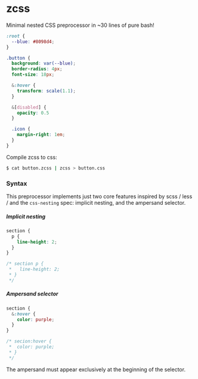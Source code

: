 # zcss

Minimal nested CSS preprocessor in ~30 lines of pure bash!

```scss
:root {
  --blue: #8098d4;
}

.button {
  background: var(--blue);
  border-radius: 4px;
  font-size: 18px;

  &:hover {
    transform: scale(1.1);
  }

  &[disabled] {
    opacity: 0.5
  }

  .icon {
    margin-right: 1em;
  }
}
```

Compile zcss to css:

```bash
$ cat button.zcss | zcss > button.css
```

### Syntax

This preprocessor implements just two core features inspired by scss / less / and the `css-nesting` spec: implicit nesting, and the ampersand selector.

##### Implicit nesting

```scss
section {
  p {
    line-height: 2;
  }
}

/* section p {
 *   line-height: 2;
 * }
 */
```

##### Ampersand selector

```scss
section {
  &:hover {
    color: purple;
  }
}

/* secion:hover {
 *  color: purple;
 * }
 */
```

The ampersand must appear exclusively at the beginning of the selector.

